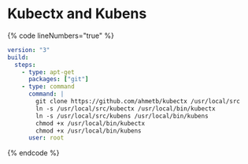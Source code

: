 # Kubectx and Kubens

{% code lineNumbers="true" %}
```yaml
version: "3"
build:
  steps:
    - type: apt-get
      packages: ["git"]
    - type: command
      command: |
        git clone https://github.com/ahmetb/kubectx /usr/local/src
        ln -s /usr/local/src/kubectx /usr/local/bin/kubectx
        ln -s /usr/local/src/kubens /usr/local/bin/kubens
        chmod +x /usr/local/bin/kubectx
        chmod +x /usr/local/bin/kubens
      user: root
```
{% endcode %}
